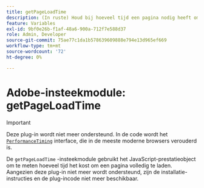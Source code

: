 ```yaml
---
title: getPageLoadTime
description: (In ruste) Houd bij hoeveel tijd een pagina nodig heeft om te laden.
feature: Variables
exl-id: 9bf0e26b-f1af-48a6-900a-712f7e588d37
role: Admin, Developer
source-git-commit: 75ae77c1da1b578639609888e794e13d965ef669
workflow-type: tm+mt
source-wordcount: '72'
ht-degree: 0%

---
```


# Adobe-insteekmodule: getPageLoadTime

>[!IMPORTANT]
>
>Deze plug-in wordt niet meer ondersteund. In de code wordt het [`PerformanceTiming`](https://developer.mozilla.org/en-US/docs/Web/API/PerformanceTiming) interface, die in de meeste moderne browsers verouderd is.

De `getPageLoadTime` -insteekmodule gebruikt het JavaScript-prestatieobject om te meten hoeveel tijd het kost om een pagina volledig te laden. Aangezien deze plug-in niet meer wordt ondersteund, zijn de installatie-instructies en de plug-incode niet meer beschikbaar.
